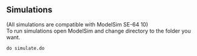 
## Simulations
(All simulations are compatible with ModelSim SE-64 10)\
To run simulations open ModelSim and change directory to the folder you want.
```code
do simulate.do
```
